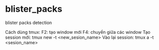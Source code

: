 # blister_packs
blister packs detection

Cách dùng tmux:
F2: tạo window mới
F4: chuyển giữa các window
Tạo session mới: tmux new -t <new_sesion_name>
Vào lại session: tmux a -t <sesion_name>